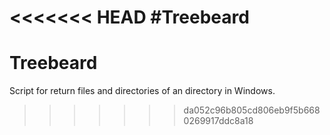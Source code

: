 <<<<<<< HEAD
#Treebeard
=======
# Treebeard
Script for return files and directories of an directory in Windows.
>>>>>>> da052c96b805cd806eb9f5b6680269917ddc8a18
